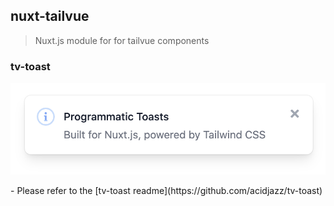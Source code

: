 ## nuxt-tailvue
> Nuxt.js module for for tailvue components

### tv-toast
<p align="center">
  <img src="media/toast.png" width="600" />
</p>
- Please refer to the [tv-toast readme](https://github.com/acidjazz/tv-toast)
